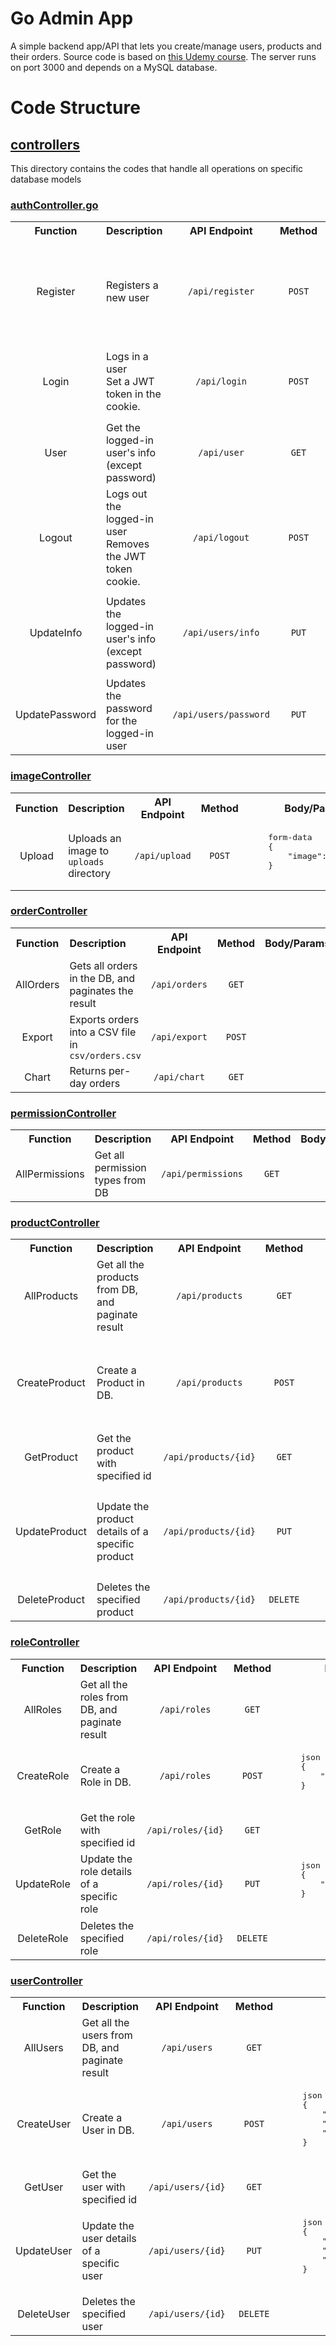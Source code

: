 <style>
    th, .function, .api-endpoint, .method{
        text-align: center;
    }
    .description, .body-params{
        text-align: left;
    }
    .description {
        width: 15em;

    }
</style>

# Go Admin App
A simple backend app/API that lets you create/manage users, products and their orders. Source code is based on [this Udemy course](https://udemy.com/course/the-complete-react-golang-course). The server runs on port 3000 and depends on a MySQL database.

# Code Structure
## [controllers](./controllers)
This directory contains the codes that handle all operations on specific database models

### [authController.go](./controllers/authController.go)

<table>
<tr>
    <th>Function</th>
    <th class="description">Description</th>
    <th>API Endpoint</th>
    <th>Method</th>
    <th>Body/Params</th>
</tr>

<!-- Data Begins -->
<tr>
    <td class="function">Register</td>
    <td class="description">Registers a new user</td>
    <td class="api-endpoint"><code>/api/register</code></td>
    <td class="method"><code>POST</code></td>
    <td class="body-params">
    <pre class="body-params">
    json
    {
        "first_name": "Harry",
        "last_name": "Potter",
        "email": "hjp@hogwarts.edu",
        "password": "patronus",
        "password_confirm": "patronus"
    }
    </pre>
    </td>
</tr>
<tr>
    <td class="function">Login</td>
    <td class="description">
    Logs in a user</br>
    Set a JWT token in the cookie.
    </td>
    <td class="api-endpoint"><code>/api/login</code></td>
    <td class="method"><code>POST</code></td>
    <td class="body-params">
    <pre class="body-params">
    json
    {
        "email": "hjp@hogwarts.edu",
        "password": "patronus",
    }
    </pre>
    </td>
</tr>
<tr>
    <td class="function">User</td>
    <td class="description">Get the logged-in user's info (except password)</td>
    <td class="api-endpoint"><code>/api/user</code></td>
    <td class="method"><code>GET</code></td>
    <td class="body-params">
    <pre></pre>
    </td>
</tr>
<tr>
    <td class="function">Logout</td>
    <td class="description">
    Logs out the logged-in user</br>
    Removes the JWT token cookie.
    </td>
    <td class="api-endpoint"><code>/api/logout</code></td>
    <td class="method"><code>POST</code></td>
    <td class="body-params">
    <pre></pre>
    </td>
</tr>
<tr>
    <td class="function">UpdateInfo</td>
    <td class="description">Updates the logged-in user's info (except password)</td>
    <td class="api-endpoint"><code>/api/users/info</code></td>
    <td class="method"><code>PUT</code></td>
    <td class="body-params">
    <pre class="body-params">
    json
    {
        "first_name": "Harry",
        "last_name": "Potter",
        "email": "hjp@hogwarts.edu",
    }
    </pre>
    </td>
</tr>
<tr>
    <td class="function">UpdatePassword</td>
    <td class="description">Updates the password for the logged-in user</td>
    <td class="api-endpoint"><code>/api/users/password</code></td>
    <td class="method"><code>PUT</code></td>
    <td class="body-params">
    <pre class="body-params">
    json
    {
        "password": "crucio",
        "password_confirm": "crucio"
    }
    </pre>
    </td>
</tr>
<!-- Data Ends -->
</table>

### [imageController](./controllers/imageController.go)
<table>
<tr>
    <th>Function</th>
    <th class="description">Description</th>
    <th>API Endpoint</th>
    <th>Method</th>
    <th>Body/Params</th>
</tr>

<!-- Data Begins -->
<tr>
    <td class="function">Upload</td>
    <td class="description">Uploads an image to <code>uploads</code> directory</td>
    <td class="api-endpoint"><code>/api/upload</code></td>
    <td class="method"><code>POST</code></td>
    <td class="body-params">
    <pre class="body-params">
    form-data
    {
        "image": "file_blob"
    }
    </pre>
    </td>
</tr>
<!-- Data Ends -->
</table>

### [orderController](./controllers/orderController.go)
<table>
<tr>
    <th>Function</th>
    <th class="description">Description</th>
    <th>API Endpoint</th>
    <th>Method</th>
    <th>Body/Params</th>
</tr>

<!-- Data Begins -->
<tr>
    <td class="function">AllOrders</td>
    <td class="description">Gets all orders in the DB, and paginates the result</td>
    <td class="api-endpoint"><code>/api/orders</code></td>
    <td class="method"><code>GET</code></td>
    <td class="body-params">
    <pre></pre>
    </td>
</tr>
<tr>
    <td class="function">Export</td>
    <td class="description">Exports orders into a CSV file in <code>csv/orders.csv</code></td>
    <td class="api-endpoint"><code>/api/export</code></td>
    <td class="method"><code>POST</code></td>
    <td class="body-params">
    <pre></pre>
    </td>
</tr>
<tr>
    <td class="function">Chart</td>
    <td class="description">Returns per-day orders</td>
    <td class="api-endpoint"><code>/api/chart</code></td>
    <td class="method"><code>GET</code></td>
    <td class="body-params">
    <pre></pre>
    </td>
</tr>
<!-- Data Ends -->
</table>

### [permissionController](./controllers/permissionController.go)

<table>
<tr>
    <th>Function</th>
    <th class="description">Description</th>
    <th>API Endpoint</th>
    <th>Method</th>
    <th>Body/Params</th>
</tr>

<!-- Data Begins -->
<tr>
    <td class="function">AllPermissions</td>
    <td class="description">Get all permission types from DB</td>
    <td class="api-endpoint"><code>/api/permissions</code></td>
    <td class="method"><code>GET</code></td>
    <td class="body-params">
    <pre></pre>
    </td>
</tr>
<!-- Data Ends -->
</table>

### [productController](./controllers/productController.go)

<table>
<tr>
    <th>Function</th>
    <th class="description">Description</th>
    <th>API Endpoint</th>
    <th>Method</th>
    <th>Body/Params</th>
</tr>

<!-- Data Begins -->
<tr>
    <td class="function">AllProducts</td>
    <td class="description">Get all the products from DB, and paginate result</td>
    <td class="api-endpoint"><code>/api/products</code></td>
    <td class="method"><code>GET</code></td>
    <td class="body-params">
    <pre></pre>
    </td>
</tr>
<tr>
    <td class="function">CreateProduct</td>
    <td class="description">Create a Product in DB.</td>
    <td class="api-endpoint"><code>/api/products</code></td>
    <td class="method"><code>POST</code></td>
    <td class="body-params">
    <pre class="body-params">
    json
    {
        "title": "Wand",
        "description": "MX1000",
        "image": "not found",
        "price": 1000
    }
    </pre>
    </td>
</tr>
<tr>
    <td class="function">GetProduct</td>
    <td class="description">Get the product with specified id</td>
    <td class="api-endpoint"><code>/api/products/{id}</code></td>
    <td class="method"><code>GET</code></td>
    <td class="body-params">
    <pre></pre>
    </td>
</tr>
<tr>
    <td class="function">UpdateProduct</td>
    <td class="description">Update the product details of a specific product</td>
    <td class="api-endpoint"><code>/api/products/{id}</code></td>
    <td class="method"><code>PUT</code></td>
    <td class="body-params">
    <pre class="body-params">
    json
    {
        "title": "Wand",
        "description": "MX1000",
        "image": "not found",
        "price": 1100
    }
    </pre>
    </td>
</tr>
<tr>
    <td class="function">DeleteProduct</td>
    <td class="description">Deletes the specified product</td>
    <td class="api-endpoint"><code>/api/products/{id}</code></td>
    <td class="method"><code>DELETE</code></td>
    <td class="body-params">
    <pre></pre>
    </td>
</tr>
<!-- Data Ends -->
</table>

### [roleController](./controllers/roleController.go)

<table>
<tr>
    <th>Function</th>
    <th class="description">Description</th>
    <th>API Endpoint</th>
    <th>Method</th>
    <th>Body/Params</th>
</tr>

<!-- Data Begins -->
<tr>
    <td class="function">AllRoles</td>
    <td class="description">Get all the roles from DB, and paginate result</td>
    <td class="api-endpoint"><code>/api/roles</code></td>
    <td class="method"><code>GET</code></td>
    <td class="body-params">
    <pre></pre>
    </td>
</tr>
<tr>
    <td class="function">CreateRole</td>
    <td class="description">Create a Role in DB.</td>
    <td class="api-endpoint"><code>/api/roles</code></td>
    <td class="method"><code>POST</code></td>
    <td class="body-params">
    <pre class="body-params">
    json
    {
        "name": "Administrator"
    }
    </pre>
    </td>
</tr>
<tr>
    <td class="function">GetRole</td>
    <td class="description">Get the role with specified id</td>
    <td class="api-endpoint"><code>/api/roles/{id}</code></td>
    <td class="method"><code>GET</code></td>
    <td class="body-params">
    <pre></pre>
    </td>
</tr>
<tr>
    <td class="function">UpdateRole</td>
    <td class="description">Update the role details of a specific role</td>
    <td class="api-endpoint"><code>/api/roles/{id}</code></td>
    <td class="method"><code>PUT</code></td>
    <td class="body-params">
    <pre class="body-params">
    json
    {
        "name": "Admin",
    }
    </pre>
    </td>
</tr>
<tr>
    <td class="function">DeleteRole</td>
    <td class="description">Deletes the specified role</td>
    <td class="api-endpoint"><code>/api/roles/{id}</code></td>
    <td class="method"><code>DELETE</code></td>
    <td class="body-params">
    <pre></pre>
    </td>
</tr>
<!-- Data Ends -->
</table>

### [userController](./controllers/userController.go)

<table>
<tr>
    <th>Function</th>
    <th class="description">Description</th>
    <th>API Endpoint</th>
    <th>Method</th>
    <th>Body/Params</th>
</tr>

<!-- Data Begins -->
<tr>
    <td class="function">AllUsers</td>
    <td class="description">Get all the users from DB, and paginate result</td>
    <td class="api-endpoint"><code>/api/users</code></td>
    <td class="method"><code>GET</code></td>
    <td class="body-params">
    <pre></pre>
    </td>
</tr>
<tr>
    <td class="function">CreateUser</td>
    <td class="description">Create a User in DB.</td>
    <td class="api-endpoint"><code>/api/users</code></td>
    <td class="method"><code>POST</code></td>
    <td class="body-params">
    <pre class="body-params">
    json
    {
        "first_name": "Hermione",
        "last_name": "Granger"
        "email": "hjg@hogwarts.edu"
    }
    </pre>
    </td>
</tr>
<tr>
    <td class="function">GetUser</td>
    <td class="description">Get the user with specified id</td>
    <td class="api-endpoint"><code>/api/users/{id}</code></td>
    <td class="method"><code>GET</code></td>
    <td class="body-params">
    <pre></pre>
    </td>
</tr>
<tr>
    <td class="function">UpdateUser</td>
    <td class="description">Update the user details of a specific user</td>
    <td class="api-endpoint"><code>/api/users/{id}</code></td>
    <td class="method"><code>PUT</code></td>
    <td class="body-params">
    <pre class="body-params">
    json
    {
        "first_name": "Hermione",
        "last_name": "Granger"
        "email": "hjg@hogwarts.edu"
    }
    </pre>
    </td>
</tr>
<tr>
    <td class="function">DeleteUser</td>
    <td class="description">Deletes the specified user</td>
    <td class="api-endpoint"><code>/api/users/{id}</code></td>
    <td class="method"><code>DELETE</code></td>
    <td class="body-params">
    <pre></pre>
    </td>
</tr>
<!-- Data Ends -->
</table>

